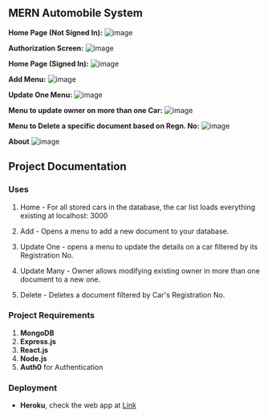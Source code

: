 ## MERN Automobile System
**Home Page (Not Signed In):**
![image](https://user-images.githubusercontent.com/77758884/179474812-664e357e-a889-4337-a516-c3f9353242fd.png)

**Authorization Screen:**
![image](https://user-images.githubusercontent.com/77758884/179180334-5c9f3fe1-656f-4f74-90f7-9abf26b6e0ee.png)

**Home Page (Signed In):**
![image](https://user-images.githubusercontent.com/77758884/179475105-ba9c9806-752f-4652-9577-e8d811fa25c9.png)


**Add Menu:**
![image](https://user-images.githubusercontent.com/77758884/178915023-b57eb3d6-cb71-4656-9161-f58518732020.png)

**Update One Menu:**
![image](https://user-images.githubusercontent.com/77758884/178915130-d62b2cc9-620f-40cd-bcb4-f115e024ebd8.png)

**Menu to update owner on more than one Car:**
![image](https://user-images.githubusercontent.com/77758884/178915221-2879fa06-f2d0-45c9-846f-d4ab4920fc2d.png)

**Menu to Delete a specific document based on Regn. No:**
![image](https://user-images.githubusercontent.com/77758884/178915311-2a939c24-3228-4d4d-81ae-e70decf225d4.png)

**About**
![image](https://user-images.githubusercontent.com/77758884/179353472-48b241ae-21d5-47b4-badb-e9ee484c8bd5.png)

<!-- **Footer**
![Footer]() -->

## Project Documentation
### Uses

1. Home - For all stored cars in the database, the car list loads everything existing at localhost: 3000

2. Add - Opens a menu to add a new document to your database.

3. Update One - opens a menu to update the details on a car filtered by its Registration No.

4. Update Many - Owner allows modifying existing owner in more than one document to a new one.

5. Delete - Deletes a document filtered by Car's Registration No.

### Project Requirements

1. **MongoDB**
2. **Express.js**
3. **React.js**
4. **Node.js**
5. **Auth0** for Authentication

### Deployment
- **Heroku**, check the web app at [Link](https://mernautosystem.herokuapp.com/)
